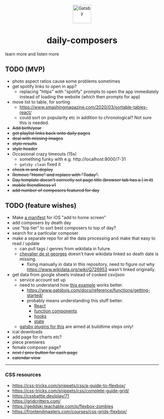 <p align="center">
  <a href="https://www.gatsbyjs.com/?utm_source=starter&utm_medium=readme&utm_campaign=minimal-starter">
    <img alt="Gatsby" src="https://www.gatsbyjs.com/Gatsby-Monogram.svg" width="60" />
  </a>
</p>
<h1 align="center">
  daily-composers
</h1>

learn more and listen more

## TODO (MVP)
* photo aspect ratios cause some problems sometimes
* get spotify links to open in app?
    * replacing "https" with "spotify" prompts to open the app immediately instead of loading the website (which then prompts for app)
* move list to table, for sorting
    * https://www.smashingmagazine.com/2020/03/sortable-tables-react/
    * could sort on popularity etc in addition to chronological? Not sure this is needed.
* ~~Add birth/year~~
* ~~get playlist links back onto daily pages~~
* ~~deal with missing images~~
* ~~style results~~
* ~~style header~~
* Occasional crazy timeouts (15s)
    * something funky with e.g. http://localhost:8000/7-31
    * `gatsby clean` fixed it
* ~~check in and deploy~~
* ~~Remove "Home" and replace with "Today".~~
* ~~Day template doesn't correctly set page title (browser tab has a | in it)~~
* ~~mobile friendliness v1~~
* ~~add number of composers featured for day~~

## TODO (feature wishes)
* Make [a manifest](https://www.gatsbyjs.com/plugins/gatsby-plugin-manifest/) for iOS "add to home screen"
* add composers by death day
* use "top tier" to sort best composers to top of day?
* search for a particular composer
* make a separate repo for all the data processing and make that easy to read / update
    * can pull tags / genres from wikidata in future.
    * [chevalier de st georges](https://en.wikipedia.org/wiki/Chevalier_de_Saint-Georges) doesn't have wikidata linked so death date is missing.
        * fixing manually in data in this repository, need to figure out why https://www.wikidata.org/wiki/Q726953 wasn't linked originally.
* get data from google sheets instead of cooked csv/json
    * service account set up
    * need to understand how [this example](https://github.com/gatsbyjs/gatsby/tree/master/examples/functions-google-sheets) works better.
        * https://www.gatsbyjs.com/docs/reference/functions/getting-started/
        * probably means understanding this stuff better:
            * [React](https://reactjs.org/tutorial/tutorial.html)
            * [function components](https://yogeshchauhan.com/how-to-convert-a-function-component-into-a-class-in-react/)
            * [hooks](https://reactjs.org/docs/hooks-intro.html) 
            * [state](https://www.educative.io/edpresso/how-to-force-a-react-component-to-re-render) 
    * [gatsby plugins for this](https://www.gatsbyjs.com/plugins/gatsby-source-google-spreadsheet/?=google%20sheet) are aimed at buildtime steps only!
* ical downloads
* add page for charts etc?
* piece premieres
* female composer page?
* ~~next / prev button for each page~~
* ~~calendar view~~

---
### CSS resources 
* https://css-tricks.com/snippets/css/a-guide-to-flexbox/
* https://css-tricks.com/snippets/css/complete-guide-grid/
* https://cssbattle.dev/play/71
* https://gridcritters.com/
* https://geddski.teachable.com/p/flexbox-zombies
* https://frontendmasters.com/courses/css-grids-flexbox/
